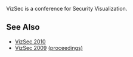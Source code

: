 VizSec is a conference for Security Visualization.

## See Also

- [VizSec 2010](http://www.vizsec2010.org/)
- [VizSec 2009](http://www.vizsec.org/vizsec-2009/)
  [(proceedings)](http://ieeexplore.ieee.org/xpl/mostRecentIssue.jsp?asf_arn=null&asf_iid=null&asf_pun=5368324&asf_in=null&asf_rpp=null&asf_iv=null&asf_sp=null&asf_pn=1)